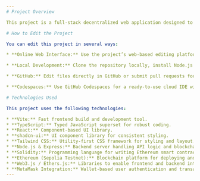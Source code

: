 ```yaml
---
# Project Overview

This project is a full-stack decentralized web application designed to leverage blockchain technology for secure, transparent, and tamper-proof interactions. The frontend provides an intuitive user interface, while the backend manages API requests and interactions with smart contracts deployed on the Ethereum blockchain. The smart contracts, written in Solidity, handle core business logic such as event logging, role-based permissions, and transaction validations, ensuring trustless and automated processes.

# How to Edit the Project

You can edit this project in several ways:

* **Online Web Interface:** Use the project’s web-based editing platform to modify frontend, backend, and smart contract code. Changes are synced automatically.

* **Local Development:** Clone the repository locally, install Node.js and dependencies, and set up a development environment including blockchain tools. You can compile, test, and deploy Solidity smart contracts using frameworks like Hardhat or Truffle. Run the development server for live preview and interaction with deployed contracts. Push changes back to the repository to sync.

* **GitHub:** Edit files directly in GitHub or submit pull requests for collaborative development.

* **Codespaces:** Use GitHub Codespaces for a ready-to-use cloud IDE with built-in support for both frontend and smart contract development.

# Technologies Used

This project uses the following technologies:

* **Vite:** Fast frontend build and development tool.
* **TypeScript:** Typed JavaScript superset for robust coding.
* **React:** Component-based UI library.
* **shadcn-ui:** UI component library for consistent styling.
* **Tailwind CSS:** Utility-first CSS framework for styling and layout.
* **Node.js & Express:** Backend server handling API logic and blockchain interaction.
* **Solidity:** Programming language for writing Ethereum smart contracts.
* **Ethereum (Sepolia Testnet):** Blockchain platform for deploying and executing smart contracts.
* **Web3.js / Ethers.js:** Libraries to enable frontend and backend interaction with Ethereum smart contracts.
* **MetaMask Integration:** Wallet-based user authentication and transaction signing.
---
```

